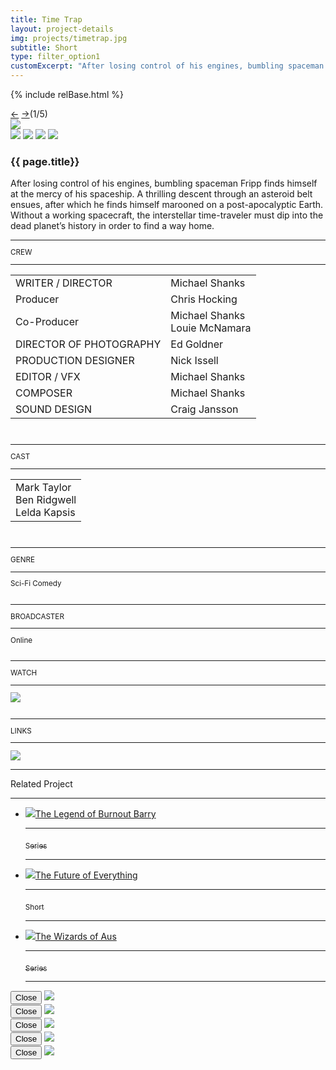 ```yaml
---
title: Time Trap
layout: project-details
img: projects/timetrap.jpg
subtitle: Short
type: filter_option1
customExcerpt: "After losing control of his engines, bumbling spaceman Fripp finds himself at the mercy of his spaceship. A thrilling descent through an asteroid belt ensues, after which he finds himself marooned on a post-apocalyptic Earth. Without a working spacecraft, the interstellar time-traveler must dip into the dead planet’s history in order to find a way home."
---
```

{% include relBase.html %}
<section id="details">
    <div id="carousel">
      <div id="carousel_controls"><span><a href="#" id="carousel_backward">&larr;</a> <a href="#"
            id="carousel_forward">&rarr;</a></span><span id="pagecount">(1/5)</span></div>
      <div id="carousel_img">
        <img src="{{ relBase }}img/gallery/timetrap1.jpg"></div>
 <section id="details">
<div id="gallery">
        <img src="{{ relBase }}img/gallery/timetrap2.jpg" id="img2" data-hystmodal="#myModal2">
        <img src="{{ relBase }}img/gallery/timetrap3.jpg" id="img2" data-hystmodal="#myModal3">
        <img src="{{ relBase }}img/gallery/timetrap4.jpg" id="img2" data-hystmodal="#myModal4">
        <img src="{{ relBase }}img/gallery/timetrap5.jpg" id="img5" data-hystmodal="#myModal5">
      </div>
    </div>
    <article><span id="main-detail">
      <h1>{{ page.title}}</h1><p>After losing control of his engines, bumbling spaceman Fripp finds himself at the mercy of his spaceship. A thrilling descent through an asteroid belt ensues, after which he finds himself marooned on a post-apocalyptic Earth. Without a working spacecraft, the interstellar time-traveler must dip into the dead planet’s history in order to find a way home.
      </p>
      </span>
      <sub>
        <hr>CREW
        <hr>
        <table>
          <tr>
            <td>WRITER / DIRECTOR</td>
            <td>Michael Shanks</td>
          </tr>
          <tr>
            <td>Producer</td>
            <td>Chris Hocking</td>
          </tr>
          <tr>
            <td>Co-Producer</td>
            <td>Michael Shanks<br>Louie McNamara</td>
          </tr>
          <tr>
            <td>DIRECTOR OF PHOTOGRAPHY</td>
            <td>Ed Goldner</td>
          </tr>
          <tr>
            <td>PRODUCTION DESIGNER</td>
            <td>Nick Issell</td>
          </tr>
          <tr>
            <td>EDITOR / VFX</td>
            <td>Michael Shanks</td>
          </tr>
          <tr>
            <td>COMPOSER</td>
            <td>Michael Shanks</td>
          </tr>
          <tr>
            <td>SOUND DESIGN</td>
            <td>Craig Jansson</td>
          </tr>
        </table>
        <br>
        <hr>CAST
        <hr>
        <table>
          <tr>
            <td>Mark Taylor<br>
Ben Ridgwell<br>
Lelda Kapsis</td>
          </tr>
        </table>
        <br>
        <hr>GENRE
        <hr>
        Sci-Fi Comedy<br>
        <br>
        <hr>BROADCASTER
        <hr>
        Online
        <br><br>
        <hr>WATCH
        <hr>
        <a href="https://youtu.be/BpmkpCK3ysg" target="_blank"><img src="{{ relBase }}img/social/youtube.svg" class="youtube"></a>
        <br><br>
        <hr>LINKS
        <hr>
        <a href="https://www.imdb.com/title/tt3635908/" target="_blank"><img src="{{ relBase }}img/social/imdb.svg" class="imdb"></a>
      </sub>
    </article>
    <div id="related">
      <hr>
      Related Project
      <hr>
      <ul>
        <li><a href="../the-legend-of-burnout-barry/"><img src="{{ relBase }}img/projects/barry.jpg">The Legend of Burnout
            Barry
            <hr><sub>Series</sub>
            <hr>
          </a>
        </li>
        <li><a href="../the-future-of-everything/"><img src="{{ relBase }}img/projects/tfoe.jpg">The Future of Everything
            <hr><sub>Short</sub>
            <hr>
          </a>
        </li>
        <li><a href="../the-wizards-of-aus/"><img src="{{ relBase }}img/projects/wizards.jpg">The Wizards of Aus
            <hr><sub>Series</sub>
            <hr>
          </a>
        </li>
      </ul>
    </div>
  </section>

<div class="hystmodal" id="myModal2" aria-hidden="true">
    <div class="hystmodal__wrap">
        <div class="hystmodal__window" role="dialog" aria-modal="true">
            <button data-hystclose class="hystmodal__close">Close</button>
            <!-- You modal HTML markup -->
        <img src="{{ relBase }}img/gallery/WeirdTimes_002.jpg" id="img2">
        </div>
    </div>
</div>

<div class="hystmodal" id="myModal3" aria-hidden="true">
    <div class="hystmodal__wrap">
        <div class="hystmodal__window" role="dialog" aria-modal="true">
            <button data-hystclose class="hystmodal__close">Close</button>
            <!-- You modal HTML markup -->
        <img src="{{ relBase }}img/gallery/WeirdTimes_003.jpg" id="img3">
        </div>
    </div>
</div>
<div class="hystmodal" id="myModal4" aria-hidden="true">
    <div class="hystmodal__wrap">
        <div class="hystmodal__window" role="dialog" aria-modal="true">
            <button data-hystclose class="hystmodal__close">Close</button>
            <!-- You modal HTML markup -->
        <img src="{{ relBase }}img/gallery/WeirdTimes_004.jpg" id="img4">
        </div>
    </div>
</div>
<div class="hystmodal" id="myModal5" aria-hidden="true">
    <div class="hystmodal__wrap">
        <div class="hystmodal__window" role="dialog" aria-modal="true">
            <button data-hystclose class="hystmodal__close">Close</button>
            <!-- You modal HTML markup -->
        <img src="{{ relBase }}img/gallery/WeirdTimes_005.jpg" id="img5">
        </div>
    </div>
</div>
<div class="hystmodal" id="myModal6" aria-hidden="true">
    <div class="hystmodal__wrap">
        <div class="hystmodal__window" role="dialog" aria-modal="true">
            <button data-hystclose class="hystmodal__close">Close</button>
            <!-- You modal HTML markup -->
        <img src="{{ relBase }}img/gallery/WeirdTimes_006.jpg" id="img6">
        </div>
    </div>
</div>

  <div id="gradient"></div>
  